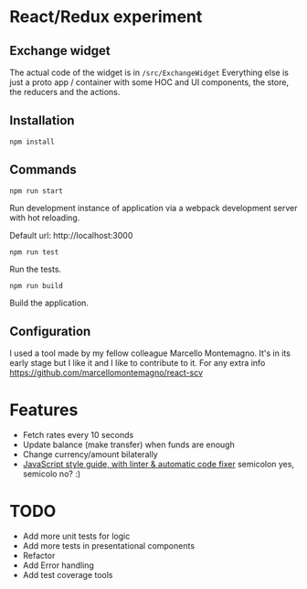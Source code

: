 # React/Redux experiment
## Exchange widget

The actual code of the widget is in
`/src/ExchangeWidget`
Everything else is just a proto app / container with some HOC and UI components, the store, the reducers and the actions.

## Installation

`npm install`

## Commands

`npm run start`

Run development instance of application via a webpack development server with hot reloading.

Default url: http://localhost:3000

`npm run test`

Run the tests.

`npm run build`

Build the application.

## Configuration
I used a tool made by my fellow colleague Marcello Montemagno. It's in its early stage but I like it and I like to contribute to it.
For any extra info https://github.com/marcellomontemagno/react-scv

# Features
- Fetch rates every 10 seconds
- Update balance (make transfer) when funds are enough
- Change currency/amount bilaterally
- [JavaScript style guide, with linter & automatic code fixer](https://standardjs.com) semicolon yes, semicolo no? :)

# TODO
- Add more unit tests for logic
- Add more tests in presentational components
- Refactor
- Add Error handling
- Add test coverage tools

